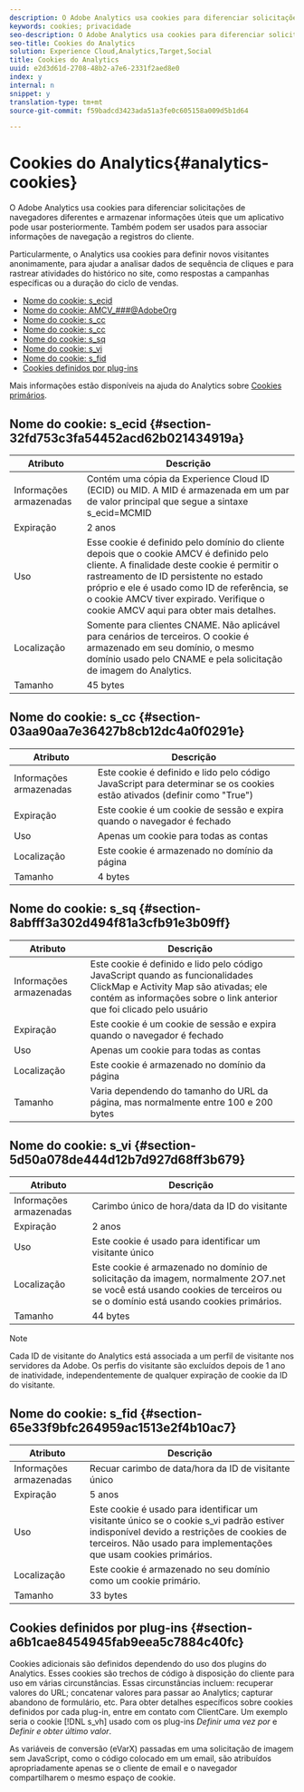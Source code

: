 ```yaml
---
description: O Adobe Analytics usa cookies para diferenciar solicitações de navegadores diferentes e armazenar informações úteis que um aplicativo pode usar posteriormente. Também podem ser usados para associar informações de navegação a registros do cliente.
keywords: cookies; privacidade
seo-description: O Adobe Analytics usa cookies para diferenciar solicitações de navegadores diferentes e armazenar informações úteis que um aplicativo pode usar posteriormente. Também podem ser usados para associar informações de navegação a registros do cliente.
seo-title: Cookies do Analytics
solution: Experience Cloud,Analytics,Target,Social
title: Cookies do Analytics
uuid: e2d3d61d-2708-48b2-a7e6-2331f2aed8e0
index: y
internal: n
snippet: y
translation-type: tm+mt
source-git-commit: f59badcd3423ada51a3fe0c605158a009d5b1d64

---
```



# Cookies do Analytics{#analytics-cookies}

O Adobe Analytics usa cookies para diferenciar solicitações de navegadores diferentes e armazenar informações úteis que um aplicativo pode usar posteriormente. Também podem ser usados para associar informações de navegação a registros do cliente.

Particularmente, o Analytics usa cookies para definir novos visitantes anonimamente, para ajudar a analisar dados de sequência de cliques e para rastrear atividades do histórico no site, como respostas a campanhas específicas ou a duração do ciclo de vendas.

* [Nome do cookie: s_ecid](../cookies/cookies-mc.md#section-32fd753c3fa54452acd62b021434919a)
* [Nome do cookie: AMCV_###@AdobeOrg](../cookies/cookies-mc.md#section-a12aa2a9296940ae82d8921b381b8fb0)
* [Nome do cookie: s_cc](../cookies/cookies-analytics.md#section-03aa90aa7e36427b8cb12dc4a0f0291e)
* [Nome do cookie: s_cc](../cookies/cookies-analytics.md#section-03aa90aa7e36427b8cb12dc4a0f0291e)
* [Nome do cookie: s_sq](../cookies/cookies-analytics.md#section-8abfff3a302d494f81a3cfb91e3b09ff)
* [Nome do cookie: s_vi](../cookies/cookies-analytics.md#section-5d50a078de444d12b7d927d68ff3b679)
* [Nome do cookie: s_fid](../cookies/cookies-analytics.md#section-65e33f9bfc264959ac1513e2f4b10ac7)
* [Cookies definidos por plug-ins](../cookies/cookies-analytics.md#section-a6b1cae8454945fab9eea5c7884c40fc)

Mais informações estão disponíveis na ajuda do Analytics sobre [Cookies primários](/help/interface/cookies/cookies-first-party.md).

## Nome do cookie: s_ecid {#section-32fd753c3fa54452acd62b021434919a}

| Atributo | Descrição |
|--- |--- |
| Informações armazenadas | Contém uma cópia da Experience Cloud ID (ECID) ou MID. A MID é armazenada em um par de valor principal que segue a sintaxe s_ecid=MCMID | <ECID> |
| Expiração | 2 anos |
| Uso | Esse cookie é definido pelo domínio do cliente depois que o cookie AMCV é definido pelo cliente. A finalidade deste cookie é permitir o rastreamento de ID persistente no estado próprio e ele é usado como ID de referência, se o cookie AMCV tiver expirado. Verifique o cookie AMCV aqui para obter mais detalhes. |
| Localização | Somente para clientes CNAME. Não aplicável para cenários de terceiros. O cookie é armazenado em seu domínio, o mesmo domínio usado pelo CNAME e pela solicitação de imagem do Analytics. |
| Tamanho | 45 bytes |

## Nome do cookie: s_cc {#section-03aa90aa7e36427b8cb12dc4a0f0291e}

| Atributo | Descrição |
|--- |--- |
| Informações armazenadas | Este cookie é definido e lido pelo código JavaScript para determinar se os cookies estão ativados (definir como "True") |
| Expiração | Este cookie é um cookie de sessão e expira quando o navegador é fechado |
| Uso | Apenas um cookie para todas as contas |
| Localização | Este cookie é armazenado no domínio da página |
| Tamanho | 4 bytes |

## Nome do cookie: s_sq {#section-8abfff3a302d494f81a3cfb91e3b09ff}

| Atributo | Descrição |
|--- |--- |
| Informações armazenadas | Este cookie é definido e lido pelo código JavaScript quando as funcionalidades ClickMap e Activity Map são ativadas; ele contém as informações sobre o link anterior que foi clicado pelo usuário |
| Expiração | Este cookie é um cookie de sessão e expira quando o navegador é fechado |
| Uso | Apenas um cookie para todas as contas |
| Localização | Este cookie é armazenado no domínio da página |
| Tamanho | Varia dependendo do tamanho do URL da página, mas normalmente entre 100 e 200 bytes |

## Nome do cookie: s_vi {#section-5d50a078de444d12b7d927d68ff3b679}

| Atributo | Descrição |
|--- |--- |
| Informações armazenadas | Carimbo único de hora/data da ID do visitante |
| Expiração | 2 anos |
| Uso | Este cookie é usado para identificar um visitante único |
| Localização | Este cookie é armazenado no domínio de solicitação da imagem, normalmente 2O7.net se você está usando cookies de terceiros ou se o domínio está usando cookies primários. |
| Tamanho | 44 bytes |

>[!NOTE]
>
>Cada ID de visitante do Analytics está associada a um perfil de visitante nos servidores da Adobe. Os perfis do visitante são excluídos depois de 1 ano de inatividade, independentemente de qualquer expiração de cookie da ID do visitante.

## Nome do cookie: s_fid {#section-65e33f9bfc264959ac1513e2f4b10ac7}

| Atributo | Descrição |
|--- |--- |
| Informações armazenadas | Recuar carimbo de data/hora da ID de visitante único |
| Expiração | 5 anos |
| Uso | Este cookie é usado para identificar um visitante único se o cookie s_vi padrão estiver indisponível devido a restrições de cookies de terceiros. Não usado para implementações que usam cookies primários. |
| Localização | Este cookie é armazenado no seu domínio como um cookie primário. |
| Tamanho | 33 bytes |

## Cookies definidos por plug-ins {#section-a6b1cae8454945fab9eea5c7884c40fc}

Cookies adicionais são definidos dependendo do uso dos plugins do Analytics. Esses cookies são trechos de código à disposição do cliente para uso em várias circunstâncias. Essas circunstâncias incluem: recuperar valores do URL; concatenar valores para passar ao Analytics; capturar abandono de formulário, etc. Para obter detalhes específicos sobre cookies definidos por cada plug-in, entre em contato com ClientCare. Um exemplo seria o cookie [!DNL s_vh] usado com os plug-ins *Definir uma vez por* e *Definir e obter último valor*.

As variáveis de conversão (eVarX) passadas em uma solicitação de imagem sem JavaScript, como o código colocado em um email, são atribuídos apropriadamente apenas se o cliente de email e o navegador compartilharem o mesmo espaço de cookie.
